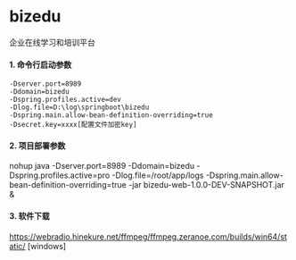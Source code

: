 # bizedu
企业在线学习和培训平台

#### 1. 命令行启动参数
```text
-Dserver.port=8989
-Ddomain=bizedu
-Dspring.profiles.active=dev
-Dlog.file=D:\log\springboot\bizedu
-Dspring.main.allow-bean-definition-overriding=true
-Dsecret.key=xxxx[配置文件加密key]
```

#### 2. 项目部署参数
nohup java -Dserver.port=8989 -Ddomain=bizedu -Dspring.profiles.active=pro -Dlog.file=/root/app/logs -Dspring.main.allow-bean-definition-overriding=true  -jar bizedu-web-1.0.0-DEV-SNAPSHOT.jar &

#### 3. 软件下载

https://webradio.hinekure.net/ffmpeg/ffmpeg.zeranoe.com/builds/win64/static/ [windows]